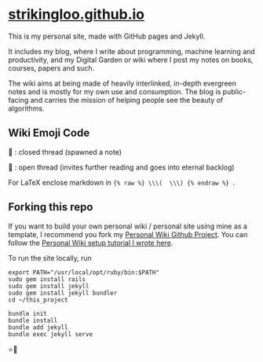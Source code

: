 # [strikingloo.github.io](https://strikingloo.github.io)
This is my personal site, made with GitHub pages and Jekyll.

It includes my blog, where I write about programming, machine learning and productivity, and my Digital Garden or wiki where I post my notes on books, courses, papers and such. 

The wiki aims at being made of heavily interlinked, in-depth evergreen notes and is mostly for my own use and consumption. The blog is public-facing and carries the mission of helping people see the beauty of algorithms.

## Wiki Emoji Code

🌿 : closed thread (spawned a note)

🌱 : open thread (invites further reading and goes into eternal backlog)

For LaTeX enclose markdown in `{% raw %} \\\(  \\\) {% endraw %} `.

## Forking this repo

If you want to build your own personal wiki / personal site using mine as a template, I recommend you fork my [Personal Wiki Github Project](https://github.com/StrikingLoo/Personal-Wiki-Site-Setup). You can follow the [Personal Wiki setup tutorial I wrote here](https://strikingloo.github.io/personal-wiki-set-up).

To run the site locally, run

```
export PATH="/usr/local/opt/ruby/bin:$PATH"
sudo gem install rails
sudo gem install jekyll
sudo gem install jekyll bundler
cd ~/this_project

bundle init
bundle install
bundle add jekyll
bundle exec jekyll serve
```

⭐🤖
